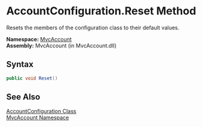 AccountConfiguration.Reset Method
=================================
Resets the members of the configuration class to their default values.

**Namespace:** [MvcAccount][1]  
**Assembly:** MvcAccount (in MvcAccount.dll)

Syntax
------

```csharp
public void Reset()
```


See Also
--------
[AccountConfiguration Class][2]  
[MvcAccount Namespace][1]  

[1]: ../README.md
[2]: README.md